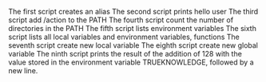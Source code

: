 The first script creates an alias
The second script prints hello user
The third script add /action to the PATH
The fourth script count the number of directories in the PATH
The fifth script lists environment variables
The sixth script lists all local variables and environment variables, functions
The seventh script create new local variable
The eighth script create new global variable
The ninth script prints the result of the addition of 128 with the value stored in the environment variable TRUEKNOWLEDGE, followed by a new line.
